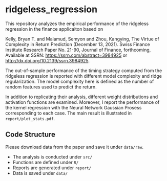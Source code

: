 # ridgeless_regression

This repository analyzes the empirical performance of the ridgeless regression in the finance applicaiton based on 

Kelly, Bryan T. and Malamud, Semyon and Zhou, Kangying, The Virtue of Complexity in Return Prediction (December 13, 2021). Swiss Finance Institute Research Paper No. 21-90, Journal of Finance, forthcoming, Available at SSRN: https://ssrn.com/abstract=3984925 or http://dx.doi.org/10.2139/ssrn.3984925.

The out-of-sample performance of the timing strategy computed from the ridgeless regression is reported with different model complexity and ridge regularization.
The model complexity here is defined as the number of random features used to predict the return.

In addition to replicating their analysis, different weight distributions and activation functions are examined.
Moreover, I report the performance of the kernel regression with the Neural Network Gaussian Prosess corresponding to each case.
The main result is illustrated in `report/plot_stats.pdf`.

## Code Structure
Please download data from the paper and save it under `data/raw`.

- The analysis is conducted under `src/`
- Functions are defined under `R/`
- Reports are generated under `report/`
- Data is saved under `data/`
  

